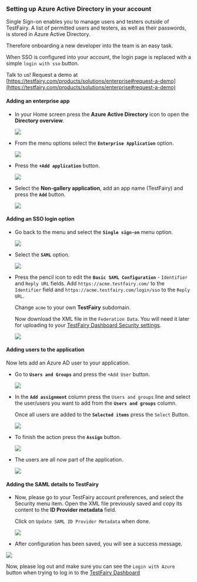 
### Setting up Azure Active Directory in your account


Single Sign-on enables you to manage users and testers outside of TestFairy. 
A list of permitted users and testers, as well as their passwords, is stored in Azure Active Directory. 

Therefore onboarding a new developer into the team is an easy task.

When SSO is configured into your account, the login page is replaced with a simple `login with sso` button.

Talk to us! Request a demo at [https://testfairy.com/products/solutions/enterprise#request-a-demo](https://testfairy.com/products/solutions/enterprise#request-a-demo)

#### Adding an enterprise app


- In your Home screen press the **Azure Active Directory** icon to open the **Directory overview**.

  ![](/img/sso/azure/azure-ad-1.png)
  
- From the menu options select the **`Enterprise Application`** option.

  ![](/img/sso/azure/azure-ad-2.png)
  
- Press the **`+Add application`** button.

  ![](/img/sso/azure/azure-ad-3.png)

- Select the **Non-gallery application**, add an app name (TestFairy) and press the **`Add`** button.

  ![](/img/sso/azure/azure-ad-4.png)


#### Adding an SSO login option


- Go back to the menu and select the **`Single sign-on`** menu option.

  ![](/img/sso/azure/azure-ad-5.png)

- Select the **`SAML`** option.

  ![](/img/sso/azure/azure-ad-6.png)

- Press the pencil icon to edit the __`Basic SAML Configuration`__  - `Identifier` and `Reply URL` fields.
  Add `https://acme.testfairy.com/` to the `Identifier` field and `https://acme.testfairy.com/login/sso` to the `Reply URL`.
 
  Change `acme` to your own __TestFairy__ subdomain. 
 
  Now download the XML file in the `Federation Data`. You will need it later for uploading to your [TestFairy Dashboard Security settings](https://app.testfairy.com/settings/security/).

  ![](/img/sso/azure/azure-ad-17.png)  


#### Adding users to the application


Now lets add an Azure AD user to your application.

- Go to **`Users and Groups`** and press the `+Add User` button.

  ![](/img/sso/azure/azure-ad-8.png)

- In the **`Add assignment`** column press the `Users and groups` line and select the user/users you want to add from the **`Users and groups`** column.

  Once all users are added to the **`Selected items`** press the `Select` Button.

  ![](/img/sso/azure/azure-ad-9.png)

- To finish the action press the **`Assign`** button.

  ![](/img/sso/azure/azure-ad-10-.png)

- The users are all now part of the application.

  ![](/img/sso/azure/azure-ad-11.png)

#### Adding the SAML details to TestFairy

- Now, please go to your TestFairy account preferences, and select the Security menu item.
Open the XML file previously saved and copy its content to the **ID Provider metadata** field. 

  Click on `Update SAML ID Provider Metadata` when done.

  ![](/img/sso/azure/azure-tf-1.png)
  
- After configuration has been saved, you will see a success message.
 
 ![](/img/sso/azure/azure-tf-2.png)
  
Now, please log out and make sure you can see the `Login with Azure` button when trying to log in to the [TestFairy Dashboard](https://app.testfairy.com)
